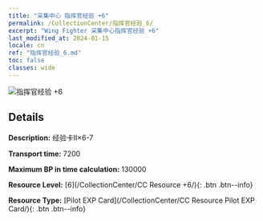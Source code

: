 ```yaml
---
title: "采集中心 指挥官经验 +6"
permalink: /CollectionCenter/指挥官经验_6/
excerpt: "Wing Fighter 采集中心指挥官经验 +6"
last_modified_at: 2024-01-15
locale: cn
ref: "指挥官经验_6.md"
toc: false
classes: wide
---
```



![指挥官经验 +6](/images/cc/CC_Pilot_EXP_Card_5.png)

## Details

  **Description:** 经验卡II×6-7

  **Transport time:** 7200

  **Maximum BP in time calculation:** 130000

  **Resource Level:** [6](/CollectionCenter/CC Resource +6/){: .btn .btn--info}

  **Resource Type:** [Pilot EXP Card](/CollectionCenter/CC Resource Pilot EXP Card/){: .btn .btn--info}

